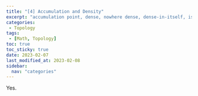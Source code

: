 ```yaml
---
title: "[4] Accumulation and Density"               
excerpt: "accumulation point, dense, nowhere dense, dense-in-itself, isolated, perfect "    
categories:                              
 - Topology
tags:                                
 - [Math, Topology]
toc: true
toc_sticky: true
date: 2023-02-07
last_modified_at: 2023-02-08
sidebar:
  nav: "categories"
---
```



Yes. 